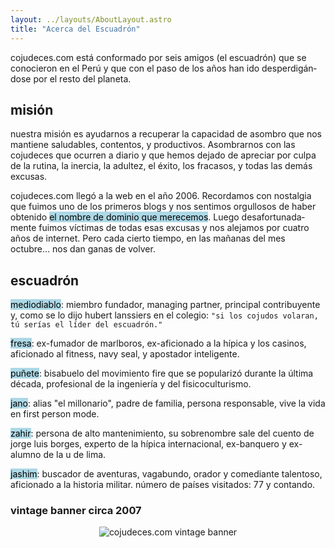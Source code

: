 ```yaml
---
layout: ../layouts/AboutLayout.astro
title: "Acerca del Escuadrón"
---
```


cojudeces.com está con­for­mado por seis ami­gos (el escuadrón) que se conocieron en el Perú y que con el paso de los años han ido des­perdigán­dose por el resto del planeta.

## misión
nues­tra mis­ión es ayu­darnos a recu­perar la capaci­dad de asom­bro que nos mantiene salud­ables, contentos, y productivos. Asom­brarnos con las cojude­ces que ocur­ren a diario y que hemos dejado de apre­ciar por culpa de la rutina, la iner­cia, la adul­tez, el éxito, los fra­casos, y todas las demás excusas.


cojudeces.com llegó a la web en el año 2006. Recordamos con nostalgia que fuimos uno de los primeros blogs y nos sentimos orgullosos de haber obtenido <mark style="background-color: lightblue">el nom­bre de dominio que mere­ce­mos</mark>. Luego desafor­tu­nada­mente fuimos víc­ti­mas de todas esas excusas y nos ale­jamos por cuatro años de inter­net. Pero cada cierto tiempo, en las mañanas del mes octubre… nos dan ganas de volver.

## escuadrón
<mark style="background-color: lightblue">mediodiablo</mark>: miembro fundador, managing partner, principal contribuyente y, como se lo dijo hubert lanssiers en el colegio: `"si los cojudos volaran, tú serías el líder del escuadrón."`

<mark style="background-color: lightblue">fresa</mark>: ex-fumador de marlboros, ex-aficionado a la hípica y los casinos, aficionado al fitness, navy seal, y apostador inteligente.

<mark style="background-color: lightblue">puñete</mark>: bisabuelo del movimiento fire que se popularizó durante la última década, profesional de la ingeniería y del fisicoculturismo.

<mark style="background-color: lightblue">jano</mark>: alias "el millonario", padre de familia, persona responsable, vive la vida en first person mode.

<mark style="background-color: lightblue">zahir</mark>: persona de alto mantenimiento, su sobrenombre sale del cuento de jorge luis borges, experto de la hípica internacional, ex-banquero y ex-alumno de la u de lima.

<mark style="background-color: lightblue">jashim</mark>: buscador de aventuras, vagabundo, orador y comediante talentoso, aficionado a la historia militar. número de países visitados: 77 y contando.

### vintage banner circa 2007
<div style="text-align:center;">
  <img src="/assets/coju-og.gif" class="sm:w-1/2 mx-auto" alt="cojudeces.com vintage banner">
</div>

